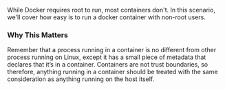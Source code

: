While Docker requires root to run, most containers don't. In this scenario, we'll cover how easy is to run a docker container with non-root users.


### Why This Matters
Remember that a process running in a container is no different from other process running on Linux, except it has a small piece of metadata that declares that it’s in a container. Containers are not trust boundaries, so therefore, anything running in a container should be treated with the same consideration as anything running on the host itself.